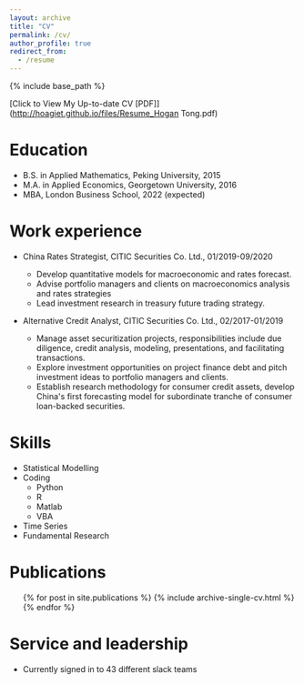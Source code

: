 ```yaml
---
layout: archive
title: "CV"
permalink: /cv/
author_profile: true
redirect_from:
  - /resume
---
```


{% include base_path %}

[Click to View My Up-to-date CV [PDF]](http://hoagiet.github.io/files/Resume_Hogan Tong.pdf)

<!-- <embed src="http://hoagiet.github.io/files/Resume_Hogan Tong.pdf" width="650" height="1800" type='application/pdf'> -->

Education
======
* B.S. in Applied Mathematics, Peking University, 2015
* M.A. in Applied Economics, Georgetown University, 2016
* MBA, London Business School, 2022 (expected)

Work experience
======
* China Rates Strategist, CITIC Securities Co. Ltd., 01/2019-09/2020
  * Develop quantitative models for macroeconomic and rates forecast.
  * Advise portfolio managers and clients on macroeconomics analysis and rates strategies
  * Lead investment research in treasury future trading strategy.

* Alternative Credit Analyst, CITIC Securities Co. Ltd., 02/2017-01/2019
  * Manage asset securitization projects, responsibilities include due diligence, credit analysis, modeling, presentations, and facilitating transactions.
  * Explore investment opportunities on project finance debt and pitch investment ideas to portfolio managers and clients.
  * Establish research methodology for consumer credit assets, develop China's first forecasting model for subordinate tranche of consumer loan-backed securities.
  
Skills
======
* Statistical Modelling
* Coding
  * Python
  * R
  * Matlab
  * VBA
* Time Series
* Fundamental Research

Publications
======
  <ul>{% for post in site.publications %}
    {% include archive-single-cv.html %}
  {% endfor %}</ul>  
  
Service and leadership
======
* Currently signed in to 43 different slack teams
